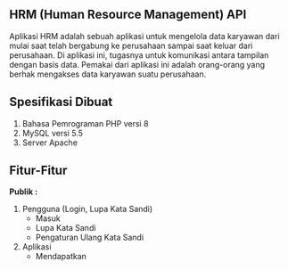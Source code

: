 ## HRM (Human Resource Management) API

Aplikasi HRM adalah sebuah aplikasi untuk mengelola data karyawan dari mulai saat telah bergabung ke perusahaan sampai saat keluar dari perusahaan. Di aplikasi ini, tugasnya untuk komunikasi antara tampilan dengan basis data. Pemakai dari aplikasi ini adalah orang-orang yang berhak mengakses data karyawan suatu perusahaan.

## Spesifikasi Dibuat
1. Bahasa Pemrograman PHP versi 8
2. MySQL versi 5.5
3. Server Apache

## Fitur-Fitur
**Publik :**
1. Pengguna (Login, Lupa Kata Sandi)
    - Masuk
    - Lupa Kata Sandi
    - Pengaturan Ulang Kata Sandi
2. Aplikasi
    - Mendapatkan